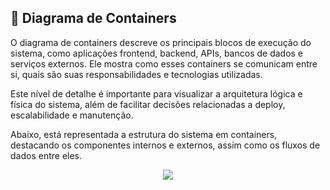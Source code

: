 ## 🧩 Diagrama de Containers

O diagrama de containers descreve os principais blocos de execução do sistema, como aplicações frontend, backend, APIs, bancos de dados e serviços externos. Ele mostra como esses containers se comunicam entre si, quais são suas responsabilidades e tecnologias utilizadas.

Este nível de detalhe é importante para visualizar a arquitetura lógica e física do sistema, além de facilitar decisões relacionadas a deploy, escalabilidade e manutenção.

Abaixo, está representada a estrutura do sistema em containers, destacando os componentes internos e externos, assim como os fluxos de dados entre eles.

<p align="center">
  <img src="https://drive.google.com/uc?export=view&id=1cq2Z3KdReELU0A4gSHFB_usqBuWFu8DX"/>
</p>
